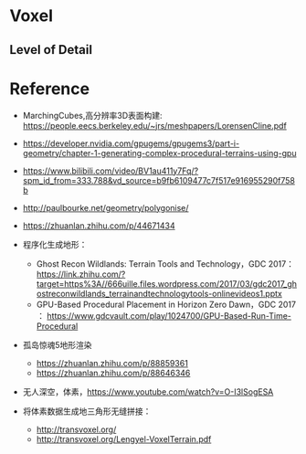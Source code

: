 # Voxel

## Level of Detail 



# Reference
* MarchingCubes,高分辨率3D表面构建: https://people.eecs.berkeley.edu/~jrs/meshpapers/LorensenCline.pdf 
* https://developer.nvidia.com/gpugems/gpugems3/part-i-geometry/chapter-1-generating-complex-procedural-terrains-using-gpu
* https://www.bilibili.com/video/BV1au411y7Fq/?spm_id_from=333.788&vd_source=b9fb6109477c7f517e916955290f758b
* http://paulbourke.net/geometry/polygonise/
* https://zhuanlan.zhihu.com/p/44671434
* 程序化生成地形：
    * Ghost Recon Wildlands: Terrain Tools and Technology，GDC 2017： https://link.zhihu.com/?target=https%3A//666uille.files.wordpress.com/2017/03/gdc2017_ghostreconwildlands_terrainandtechnologytools-onlinevideos1.pptx
    * GPU-Based Procedural Placement in Horizon Zero Dawn，GDC 2017 ： https://www.gdcvault.com/play/1024700/GPU-Based-Run-Time-Procedural
* 孤岛惊魂5地形渲染
    * https://zhuanlan.zhihu.com/p/88859361
    * https://zhuanlan.zhihu.com/p/88646346
* 无人深空，体素，https://www.youtube.com/watch?v=O-I3lSogESA

* 将体素数据生成地三角形无缝拼接：
    * http://transvoxel.org/
    * http://transvoxel.org/Lengyel-VoxelTerrain.pdf